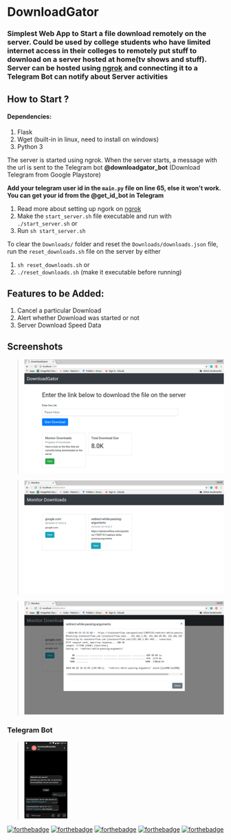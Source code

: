 # DownloadGator

### Simplest Web App to Start a file download remotely on the server. Could be used by college students who have limited internet access in their colleges to remotely put stuff to download on a server hosted at home(tv shows and stuff). Server can be hosted using [ngrok](https://ngrok.com/) and connecting it to a Telegram Bot can notify about Server activities

## How to Start ?

#### Dependencies:
1. Flask
2. Wget (built-in in linux, need to install on windows)
3. Python 3

The server is started using ngrok. When the server starts, a message with the url is sent to the Telegram bot **@downloadgator_bot** (Download Telegram from Google Playstore)

**Add your telegram user id in the `main.py` file on line 65, else it won't work.**
**You can get your id from the @get_id_bot in Telegram**

1.   Read more about setting up ngork on [ngrok](https://ngrok.com/)
2.   Make the `start_server.sh` file executable and run with `./start_server.sh` or
2.   Run `sh start_server.sh`

To clear the `Downloads/` folder and reset the `Downloads/downloads.json` file, run the `reset_downloads.sh` file on the server by either
1.  `sh reset_downloads.sh`  or
2.  `./reset_downloads.sh` (make it executable before running)




## Features to be Added:

1.  Cancel a particular Download
2.  Alert whether Download was started or not
3.  Server Download Speed Data


## Screenshots

> ![Main](screenshots/a.png)


> ![Main](screenshots/b.png)


> ![Main](screenshots/c.png)

### Telegram Bot
> <img src="screenshots/d.png" width="100px">


[![forthebadge](https://forthebadge.com/images/badges/for-you.svg)](https://forthebadge.com)
[![forthebadge](https://forthebadge.com/images/badges/made-with-javascript.svg)](https://forthebadge.com)
[![forthebadge](https://forthebadge.com/images/badges/made-with-python.svg)](https://forthebadge.com) 
[![forthebadge](https://forthebadge.com/images/badges/uses-html.svg)](https://forthebadge.com)
[![forthebadge](https://forthebadge.com/images/badges/uses-css.svg)](https://forthebadge.com)
